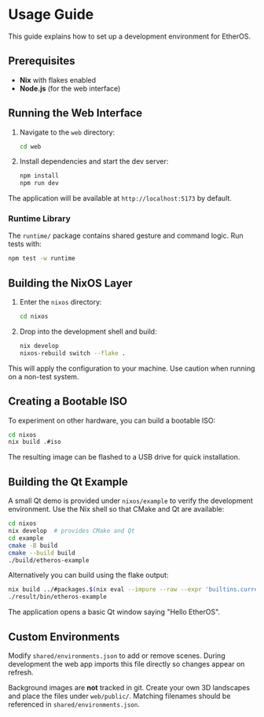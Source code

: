 # Usage Guide

This guide explains how to set up a development environment for EtherOS.

## Prerequisites

- **Nix** with flakes enabled
- **Node.js** (for the web interface)

## Running the Web Interface

1. Navigate to the `web` directory:
   ```bash
   cd web
   ```
2. Install dependencies and start the dev server:
   ```bash
   npm install
   npm run dev
   ```

The application will be available at `http://localhost:5173` by default.

### Runtime Library

The `runtime/` package contains shared gesture and command logic. Run tests with:

```bash
npm test -w runtime
```

## Building the NixOS Layer

1. Enter the `nixos` directory:
   ```bash
   cd nixos
   ```
2. Drop into the development shell and build:
   ```bash
   nix develop
   nixos-rebuild switch --flake .
   ```

This will apply the configuration to your machine. Use caution when running on a non-test system.

## Creating a Bootable ISO

To experiment on other hardware, you can build a bootable ISO:

```bash
cd nixos
nix build .#iso
```

The resulting image can be flashed to a USB drive for quick installation.

## Building the Qt Example

A small Qt demo is provided under `nixos/example` to verify the development
environment. Use the Nix shell so that CMake and Qt are available:

```bash
cd nixos
nix develop  # provides CMake and Qt
cd example
cmake -B build
cmake --build build
./build/etheros-example
```

Alternatively you can build using the flake output:

```bash
nix build ../#packages.$(nix eval --impure --raw --expr 'builtins.currentSystem').qtExample
./result/bin/etheros-example
```

The application opens a basic Qt window saying "Hello EtherOS".

## Custom Environments

Modify `shared/environments.json` to add or remove scenes. During development
the web app imports this file directly so changes appear on refresh.

Background images are **not** tracked in git. Create your own 3D landscapes and
place the files under `web/public/`. Matching filenames should be referenced in
`shared/environments.json`.
